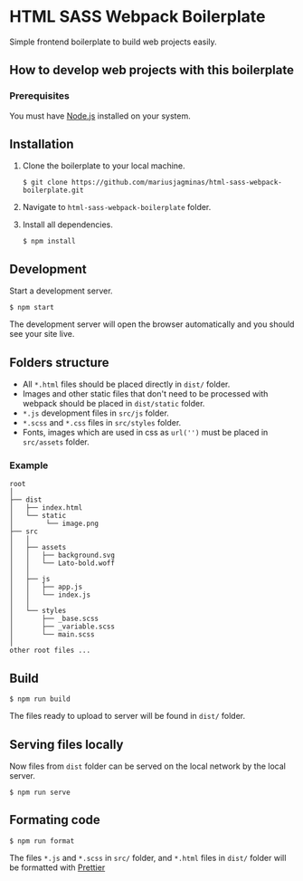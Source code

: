 # HTML SASS Webpack Boilerplate

Simple frontend boilerplate to build web projects easily.

## How to develop web projects with this boilerplate

### Prerequisites

You must have [Node.js](https://nodejs.org/en/) installed on your system.

## Installation

1. Clone the boilerplate to your local machine.

   ```
   $ git clone https://github.com/mariusjagminas/html-sass-webpack-boilerplate.git
   ```

2. Navigate to `html-sass-webpack-boilerplate` folder.

3. Install all dependencies.

   ```
   $ npm install
   ```

## Development

Start a development server.

```
$ npm start
```

The development server will open the browser automatically and you should see your site live.

## Folders structure

- All `*.html` files should be placed directly in `dist/` folder.
- Images and other static files that don't need to be processed with webpack should be placed in `dist/static` folder.
- `*.js` development files in `src/js` folder.
- `*.scss` and `*.css` files in `src/styles` folder.
- Fonts, images which are used in css as `url('')` must be placed in `src/assets` folder.

### Example

```
root
│
├── dist
│   ├── index.html
│   └── static
│        └── image.png
├── src
│   │
│   ├── assets
│   │   ├── background.svg
│   │   └── Lato-bold.woff
│   │
│   ├── js
│   │   ├── app.js
│   │   └── index.js
│   │
│   └── styles
│       ├── _base.scss
│       ├── _variable.scss
│       └── main.scss
│
other root files ...
```

## Build

```
$ npm run build
```

The files ready to upload to server will be found in `dist/` folder.

## Serving files locally

Now files from `dist` folder can be served on the local network by the local server.

```
$ npm run serve
```

## Formating code

```
$ npm run format
```

The files `*.js` and `*.scss` in `src/` folder, and `*.html` files in `dist/` folder will be formatted with [Prettier](https://prettier.io/)
